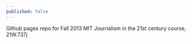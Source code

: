 ```yaml
---
published: false
---
```


Github pages repo for Fall 2013 MIT Journalism in the 21st century course, 21W.737j
